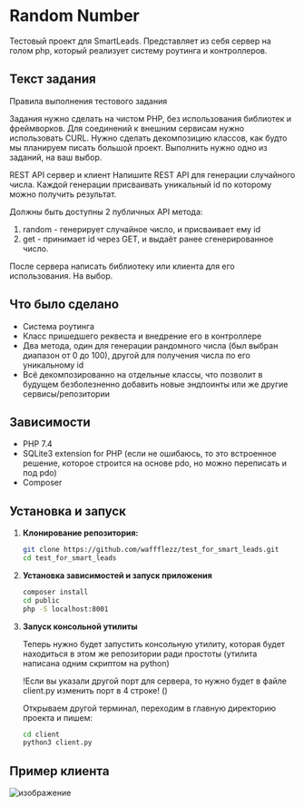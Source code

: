 # Random Number

Тестовый проект для SmartLeads. Представляет из себя сервер на голом php, который реализует систему роутинга и контроллеров.

## Текст задания
Правила выполнения тестового задания

Задания нужно сделать на чистом PHP, без использования библиотек и фреймворков.
Для соединений к внешним сервисам нужно использовать CURL. 
Нужно сделать декомпозицию классов, как будто мы планируем писать большой проект.
Выполнить нужно одно из заданий, на ваш выбор.

REST API сервер и клиент
Напишите REST API для генерации случайного числа. Каждой генерации присваивать уникальный id по которому можно получить результат. 

Должны быть доступны 2 публичных API метода:
1. random - генерирует случайное число, и присваивает ему id
2. get - принимает id через GET, и выдаёт ранее сгенерированное число.

После сервера написать библиотеку или клиента для его использования. На выбор.

## Что было сделано

- Система роутинга
- Класс пришедшего реквеста и внедрение его в контроллере
- Два метода, один для генерации рандомного числа (был выбран диапазон от 0 до 100), другой для получения числа по его уникальному id
- Всё декомпозированно на отдельные классы, что позволит в будущем безболезненно добавить новые эндпоинты или же другие сервисы/репозитории

## Зависимости

- PHP 7.4
- SQLite3 extension for PHP (если не ошибаюсь, то это встроенное решение, которое строится на основе pdo, но можно переписать и под pdo)
- Composer

## Установка и запуск

1. **Клонирование репозитория:**

   ```bash
   git clone https://github.com/waffflezz/test_for_smart_leads.git
   cd test_for_smart_leads

2. **Установка зависимостей и запуск приложения**
   ```bash
   composer install
   cd public
   php -S localhost:8001

3. **Запуск консольной утилиты**

   Теперь нужно будет запустить консольную утилиту, которая будет находиться в этом же репозитории ради простоты (утилита написана одним скриптом на python)

   !Если вы указали другой порт для сервера, то нужно будет в файле client.py изменить порт в 4 строке! ()

   Открываем другой терминал, переходим в главную директорию проекта и пишем:
   ```bash
   cd client
   python3 client.py

## Пример клиента
![изображение](https://github.com/user-attachments/assets/6a967917-1c6d-4413-bf69-1db6c0fb42e6)

